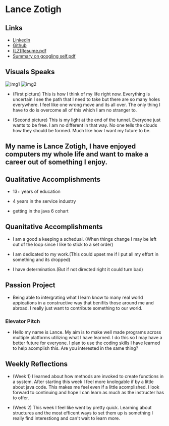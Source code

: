 # Lance Zotigh

## Links 
* [Linkedin](https://www.linkedin.com/in/lance-zotigh-41b55b16b/)
* [Github](https://github.com/Zotigh)
* [(LZ)Resume.pdf](https://github.com/Zotigh/web-page/files/2833466/LZ.Resume.pdf)
* [Summary on googling self.pdf](https://github.com/Zotigh/web-page/files/2833469/Summary.on.googling.self.pdf)

## Visuals Speaks

![img1](https://user-images.githubusercontent.com/45951684/52299979-05015880-2944-11e9-8b1c-1a9ab22c3115.jpg)
![img2](https://user-images.githubusercontent.com/45951684/52299981-05015880-2944-11e9-9d3e-7228d3f2f2c4.jpg)
* (First picture) This is how I think of my life right now. 
Everything is uncertain I see the path that I need to take but there are so many holes everywhere. 
I feel like one wrong move and its all over. 
The only thing I have to do is overcome all of this which I am no stranger to. 

* (Second picture) This is my light at the end of the tunnel. 
Everyone just wants to be free. I am no different in that way. 
No one tells the clouds how they should be formed. 
Much like how I want my future to be.

## My name is Lance Zotigh, I have enjoyed computers my whole life and want to make a career out of something I enjoy.

## Qualitative Accomplishments 
* 13+ years of education
	
* 4 years in the service industry
	
* getting in the java 6 cohart
	
## Quanitative Accomplishments 

* I am a good a keeping a schedual. (When things change I may be left out of the loop 
	   since I like to stick to a set order)	
	
* I am dedicated to my work.(This could upset me if I put all my effort in something and
	   its dropped)
	
* I have determination.(But if not directed right it could turn bad)
	
## Passion Project

* Being able to intergrating what I learn know to many real world appications in a 
	   constructive way that benifits those around me and abroad. I really just want to 
	   contribute something to our world.
	
### Elevator Pitch 
		
+ Hello my name is Lance. My aim is to make well made programs across multiple platforms 
   utilizing what I have learned. I do this so I may have a better future for everyone. I plan to
   use the coding skills I have learned to help acomplish this. Are you interested in the same thing?

## Weekly Reflections

* (Week 1) I learned about how methods are invoked to create functions in a system. After starting this week I feel
   more knolegable if by a little about java code. This makes me feel even if a little acomplished. I look
   forward to continuing and hope I can learn as much as the instructer has to offer.
   
* (Week 2) This week I feel like went by pretty quick. Learning about structures and the most efficent ways to set them up is something I really find interestiong and can't wait to learn more.	
